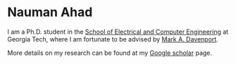 # Nauman Ahad


I am a Ph.D. student in the [School of Electrical and Computer Engineering](https://www.ece.gatech.edu) at Georgia Tech, where I am fortunate to be advised by [Mark A. Davenport](https://mdav.ece.gatech.edu). 



More details on my research can be found at my [Google scholar](https://scholar.google.com/citations?hl=en&user=Z-UiPTQAAAAJ) page.
